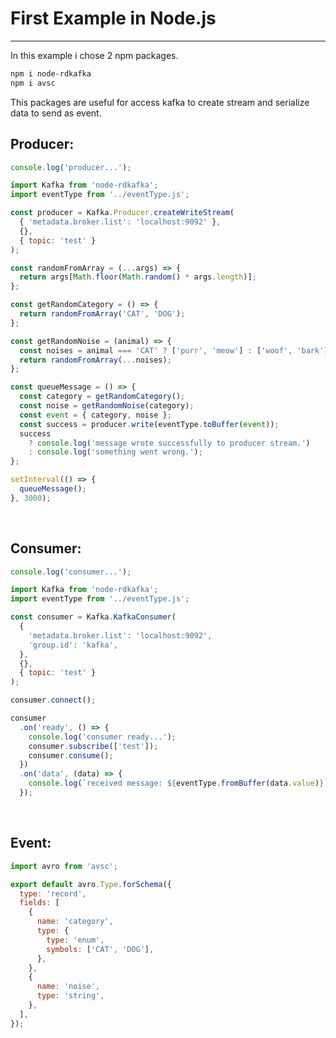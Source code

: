 # First Example in Node.js

---

In this example i chose 2 npm packages.

```bash
npm i node-rdkafka
npm i avsc
```

This packages are useful for access kafka to create stream and serialize data to send as event.
&nbsp;
&nbsp;

## Producer:
```javascript
console.log('producer...');

import Kafka from 'node-rdkafka';
import eventType from '../eventType.js';

const producer = Kafka.Producer.createWriteStream(
  { 'metadata.broker.list': 'localhost:9092' },
  {},
  { topic: 'test' }
);

const randomFromArray = (...args) => {
  return args[Math.floor(Math.random() * args.length)];
};

const getRandomCategory = () => {
  return randomFromArray('CAT', 'DOG');
};

const getRandomNoise = (animal) => {
  const noises = animal === 'CAT' ? ['purr', 'meow'] : ['woof', 'bark'];
  return randomFromArray(...noises);
};

const queueMessage = () => {
  const category = getRandomCategory();
  const noise = getRandomNoise(category);
  const event = { category, noise };
  const success = producer.write(eventType.toBuffer(event));
  success
    ? console.log('message wrote successfully to producer stream.')
    : console.log('something went wrong.');
};

setInterval(() => {
  queueMessage();
}, 3000);
```
&nbsp;
&nbsp;

## Consumer:
```javascript
console.log('consumer...');

import Kafka from 'node-rdkafka';
import eventType from '../eventType.js';

const consumer = Kafka.KafkaConsumer(
  {
    'metadata.broker.list': 'localhost:9092',
    'group.id': 'kafka',
  },
  {},
  { topic: 'test' }
);

consumer.connect();

consumer
  .on('ready', () => {
    console.log('consumer ready...');
    consumer.subscribe(['test']);
    consumer.consume();
  })
  .on('data', (data) => {
    console.log(`received message: ${eventType.fromBuffer(data.value)}`);
  });
```
&nbsp;
&nbsp;

## Event:
```javascript
import avro from 'avsc';

export default avro.Type.forSchema({
  type: 'record',
  fields: [
    {
      name: 'category',
      type: {
        type: 'enum',
        symbols: ['CAT', 'DOG'],
      },
    },
    {
      name: 'noise',
      type: 'string',
    },
  ],
});
```